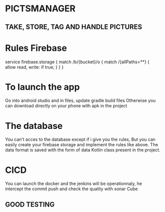 # PICTSMANAGER
## TAKE, STORE, TAG AND HANDLE PICTURES

# Rules Firebase

service firebase.storage {
  match /b/{bucket}/o {
    match /{allPaths=**} {
      allow read, write: if true;
    }
  }
} 


# To launch the app

Go into android studio and in files, update gradle build files
Otherwise you can download directly on your phone with apk in the project

# The database
You can't acces to the database except if i give you the rules,
But you can easily create your firebase storage and implement the rules like above.
The data format is saved with the form of data Kotlin class present in the project.

# CICD 
You can launch the docker and the jenkins will be operationnaly, he intercept the commit push and check the quality with sonar Cube

## GOOD TESTING
